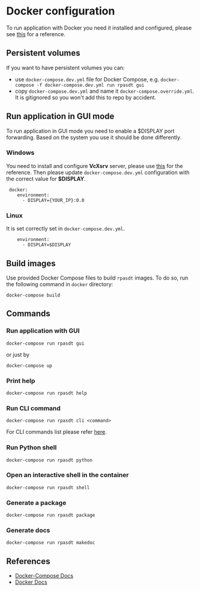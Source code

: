 # Docker configuration
To run application with Docker you need it installed and configured, please see [this](https://docs.docker.com/engine/install/) for a reference.

## Persistent volumes
If you want to have persistent volumes you can:

* use `docker-compose.dev.yml` file for Docker Compose, e.g. `docker-compose -f docker-compose.dev.yml run rpasdt gui`
* copy `docker-compose.dev.yml` and name it `docker-compose.override.yml`. It is gitignored so you won't add this to repo by accident.

## Run application in GUI mode
To run application in GUI mode you need to enable a $DISPLAY port forwarding. Based on the system you use it should be done differently.

### Windows
You need to install and configure **VcXsrv** server, please use [this](https://dev.to/darksmile92/run-gui-app-in-linux-docker-container-on-windows-host-4kde) for the reference.
Then please update `docker-compose.dev.yml` configuration with the correct value for **$DISPLAY**.
```
 docker:
    environment:
      - DISPLAY={YOUR_IP}:0.0
```  
### Linux
It is set correctly set in `docker-compose.dev.yml`.
``` docker:
    environment:
      - DISPLAY=$DISPLAY
```
## Build images
Use provided Docker Compose files to build `rpasdt` images.
To do so, run the following command in `docker` directory:

```shell
docker-compose build
```
## Commands
### Run application with GUI
```
docker-compose run rpasdt gui
```
or just by
```
docker-compose up
```
### Print help
```
docker-compose run rpasdt help
```
### Run CLI command
```
docker-compose run rpasdt cli <command>
```
For CLI commands list please refer [here](cli.md).
### Run Python shell
```
docker-compose run rpasdt python
```

### Open an interactive shell in the container
```
docker-compose run rpasdt shell
```
### Generate a package
```
docker-compose run rpasdt package
```
### Generate docs
```
docker-compose run rpasdt makedoc
```
## References

* [Docker-Compose Docs](https://docs.docker.com/compose/)
* [Docker Docs](https://docs.docker.com/)
